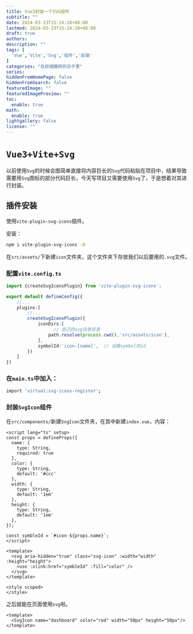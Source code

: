 ```yaml
---
title: Vue3封装一个SVG组件
subtitle: ""
date: 2024-03-23T15:24:28+08:00
lastmod: 2024-03-23T15:24:28+08:00
draft: true
authors: 
description: ""
tags: [
  'Vue','Vite','Svg','组件','前端'
]
categories: "在前端搬砖的日子里"
series: 
hiddenFromHomePage: false
hiddenFromSearch: false
featuredImage: ""
featuredImagePreview: ""
toc:
  enable: true
math:
  enable: true
lightgallery: false
license: ""
---
```


# `Vue3+Vite+Svg`

以前使用`Svg`的时候会图简单直接将内容巨长的`Svg`代码粘贴在项目中，结果导致需要用`Svg`图标的部分代码巨长，今天写项目又需要使用`Svg`了，于是想着对其进行封装。

## 插件安装

使用`vite-plugin-svg-icons`插件。

安装：

```bash
npm i vite-plugin-svg-icons -D
```

在`src/assets/`下新建`icon`文件夹，这个文件夹下存放我们以后要用的`.svg`文件。

### 配置`vite.config.ts`

```ts
import {createSvgIconsPlugin} from 'vite-plugin-svg-icons';

export default defineConfig({
    //...
    plugins:[
        //...
        createSvgIconsPlugin({
            iconDirs:[
                  // 自己的svg存放目录
                path.resolve(process.cwd(),'src/assets/icon'),
            ],
            symbolId:'icon-[name]',  // 设置symbol的id
        })
    ]
})
```

### 在`main.ts`中加入：

```bash
import 'virtual:svg-icons-register';
```

### 封装`SvgIcon`组件

在`src/components/`新建`SvgIcon`文件夹，在其中新建`index.vue`，内容：

```vue
<script lang="ts" setup>
const props = defineProps({
  name: {
    type: String,
    required: true
  },
  color: {
    type: String,
    default: '#ccc'
  },
  width: {
    type: String,
    default: '1em'
  },
  height: {
    type: String,
    default: '1em'
  },
});

const symbleId = `#icon-${props.name}`;
</script>

<template>
  <svg aria-hidden="true" class="svg-icon" :width="width" :height="height">
    <use :xlink:href="symbleId" :fill="color" />
  </svg>
</template>

<style scoped>
</style>
```

之后就能在页面使用`svg`啦。

```vue
<template>
  <SvgIcon name="dashboard" color="red" width="50px" height="50px"/>
</template>
```















